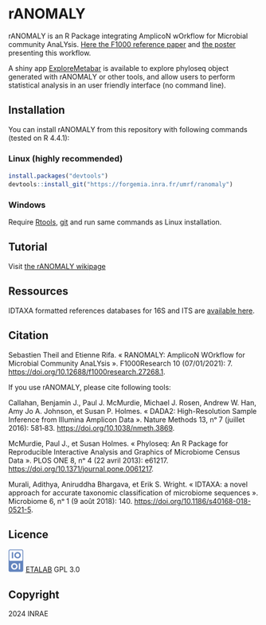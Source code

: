 
<!-- README.md is generated from README.Rmd. Please edit that file -->

# rANOMALY

<!-- badges: start -->

<!-- [![Lifecycle: experimental](https://img.shields.io/badge/lifecycle-experimental-orange.svg)](https://www.tidyverse.org/lifecycle/#experimental) -->

<!-- badges: end -->

rANOMALY is an R Package integrating AmplicoN wOrkflow for Microbial community AnaLYsis. [Here the
F1000 reference paper](https://f1000research.com/articles/10-7) and [the
poster](https://hal.archives-ouvertes.fr/hal-02340484/) presenting this workflow.

A shiny app [ExploreMetabar](https://explore-metabar.sk8.inrae.fr/) is available to explore phyloseq object generated with rANOMALY or other tools, and allow users to perform statistical analysis in an user friendly interface (no command line).

## Installation

You can install rANOMALY from this repository with following commands (tested on R 4.4.1):

### Linux (highly recommended)

``` r
install.packages("devtools")
devtools::install_git("https://forgemia.inra.fr/umrf/ranomaly")
```

### Windows

Require [Rtools](https://cran.r-project.org/bin/windows/Rtools/),
[git](https://git-scm.com/download/win) and run same commands as Linux
installation.

## Tutorial

Visit [the rANOMALY
wikipage](https://forgemia.inra.fr/umrf/ranomaly/-/wikis/home)

## Ressources

IDTAXA formatted references databases for 16S and ITS are [available
here](https://nextcloud.inrae.fr/s/YHi3fmDdEJt5cqR).

## Citation

Sebastien Theil and Etienne Rifa. « RANOMALY: AmplicoN WOrkflow for Microbial Community AnaLYsis ». F1000Research 10 (07/01/2021): 7. https://doi.org/10.12688/f1000research.27268.1.

If you use rANOMALY, please cite following tools:

Callahan, Benjamin J., Paul J. McMurdie, Michael J. Rosen, Andrew W. Han, Amy Jo A. Johnson, et Susan P. Holmes. « DADA2: High-Resolution Sample Inference from Illumina Amplicon Data ». Nature Methods 13, nᵒ 7 (juillet 2016): 581‑83. https://doi.org/10.1038/nmeth.3869.

McMurdie, Paul J., et Susan Holmes. « Phyloseq: An R Package for Reproducible Interactive Analysis and Graphics of Microbiome Census Data ». PLOS ONE 8, nᵒ 4 (22 avril 2013): e61217. https://doi.org/10.1371/journal.pone.0061217.

Murali, Adithya, Aniruddha Bhargava, et Erik S. Wright. « IDTAXA: a novel approach for accurate taxonomic classification of microbiome sequences ». Microbiome 6, nᵒ 1 (9 août 2018): 140. https://doi.org/10.1186/s40168-018-0521-5.

## Licence

 ![etalab](inst/misc/etalab5.png "etalab") [ETALAB](https://www.etalab.gouv.fr/wp-content/uploads/2018/11/open-licence.pdf)
GPL 3.0

## Copyright
2024 INRAE
